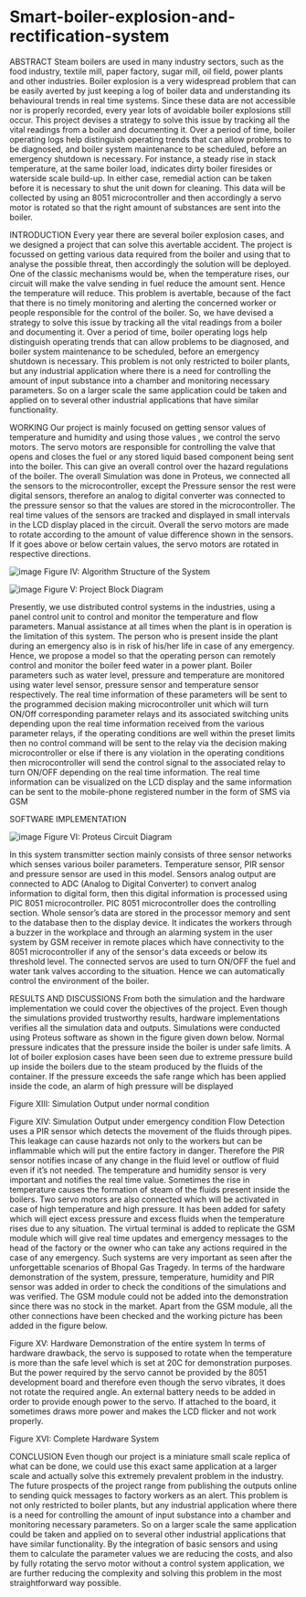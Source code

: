 # Smart-boiler-explosion-and-rectification-system

ABSTRACT
Steam boilers are used in many industry sectors, such as the food industry, textile mill, paper factory, sugar mill, oil field, power plants and other industries. Boiler explosion is a very widespread problem that can be easily averted by just keeping a log of boiler data and understanding its behavioural trends in real time systems. Since these data are not accessible nor is properly recorded, every year lots of avoidable boiler explosions still occur. This project devises a strategy to solve this issue by tracking all the vital readings from a boiler and documenting it. Over a period of time, boiler operating logs help distinguish operating trends that can allow problems to be diagnosed, and boiler system maintenance to be scheduled, before an emergency shutdown is necessary. For instance, a steady rise in stack temperature, at the same boiler load, indicates dirty boiler firesides or waterside scale build-up. In either case, remedial action can be taken before it is necessary to shut the unit down for cleaning. This data will be collected by using an 8051 microcontroller and then accordingly a servo motor is rotated so that the right amount of substances are sent into the boiler.

INTRODUCTION
Every year there are several boiler explosion cases, and we designed a project that can solve this avertable accident. The project is focussed on getting various data required from the boiler and using that to analyse the possible threat, then accordingly the solution will be deployed. One of the classic mechanisms would be, when the temperature rises, our circuit will make the valve sending in fuel reduce the amount sent. Hence the temperature will reduce.
This problem is avertable, because of the fact that there is no timely monitoring and alerting the concerned worker or people responsible for the control of the boiler. So, we have devised a strategy to solve this issue by tracking all the vital readings from a boiler and documenting it. Over a period of time, boiler operating logs help distinguish operating trends that can allow problems to be diagnosed, and boiler system maintenance to be scheduled, before an emergency shutdown is necessary. This problem is not only restricted to boiler plants, but any industrial application where there is a need for controlling the amount of input substance into a chamber and monitoring necessary parameters. So on a larger scale the same application could be taken and applied on to several other industrial applications that have similar functionality.

WORKING
Our project is mainly focused on getting sensor values of temperature and humidity and using those values , we control the servo motors. The servo motors are responsible for controlling the valve that opens and closes the fuel or any stored liquid based component being sent into the boiler. This can give an overall control over the hazard regulations of the boiler. The overall Simulation was done in Proteus, we connected all the sensors to the microcontroller, except the Pressure sensor the rest were digital sensors, therefore an analog to digital converter was connected to the pressure sensor so that the values are stored in the microcontroller. The real time values of the sensors are tracked and displayed in small intervals in the LCD display placed in the circuit. Overall the servo motors are made to rotate according to the amount of value difference shown in the sensors. If it goes above or below certain values, the servo motors are rotated in respective directions.

![image](https://user-images.githubusercontent.com/82866163/206658330-875a7e7e-c604-4efe-b542-2ab2c4c035bf.png)
Figure IV: Algorithm Structure of the System

![image](https://user-images.githubusercontent.com/82866163/206658388-2070a431-5242-4b4c-b89c-fce51eeb923a.png)
                                                     Figure V: Project Block Diagram
                                                     
Presently, we use distributed control systems in the industries, using a panel control unit to control and monitor the temperature and flow parameters. Manual assistance at all times when the plant is in operation is the limitation of this system. The person who is present inside the plant during an emergency also is in risk of his/her life in case of any emergency. Hence, we propose a model so that the operating person can remotely control and monitor the boiler feed water in a power plant. Boiler parameters such as water level, pressure and temperature are monitored using water level sensor, pressure sensor and temperature sensor respectively. The real time information of these parameters will be sent to the programmed decision making microcontroller unit which will turn ON/Off corresponding parameter relays and its associated switching units depending upon the real time information received from the various parameter relays, if the operating conditions are well within the preset limits then no control command will be sent to the relay via the decision making microcontroller or else if there is any violation in the operating conditions then microcontroller will send the control signal to the associated relay to turn ON/OFF depending on the real time information. The real time information can be visualized on the LCD display and the same information can be sent to the mobile-phone registered number in the form of SMS via GSM

SOFTWARE IMPLEMENTATION

![image](https://user-images.githubusercontent.com/82866163/206658239-98b7bd5e-786b-4aae-a888-b7b46a712ca2.png)
    Figure VI: Proteus Circuit Diagram

In this system transmitter section mainly consists of three sensor networks which senses various boiler parameters. Temperature sensor, PIR sensor and pressure sensor are used in this model. Sensors analog output are connected to ADC (Analog to Digital Converter) to convert analog information to digital form, then this digital information is processed using PIC 8051 microcontroller. PIC 8051 microcontroller does the controlling section. Whole sensor’s data are stored in the processor memory and sent to the database then to the display device. It indicates the workers through a buzzer in the workplace and through an alarming system in the user system by GSM receiver in remote places which have connectivity to the 8051 microcontroller if any of the sensor's data exceeds or below its threshold level. The connected servos are used to turn ON/OFF the fuel and water tank valves according to the situation. Hence we can automatically control the environment of the boiler.

RESULTS AND DISCUSSIONS
From both the simulation and the hardware implementation we could cover the objectives of the project. Even though the simulations provided trustworthy results, hardware implementations verifies all the simulation data and outputs. Simulations were conducted using Proteus software as shown in the figure given down below. Normal pressure indicates that the pressure inside the boiler is under safe limits. A lot of boiler explosion cases have been seen due to extreme pressure build up inside the boilers due to the steam produced by the fluids of the container. If the pressure exceeds the safe range which has been applied inside the code, an alarm of high pressure will be displayed

Figure XIII: Simulation Output under normal condition

 Figure XIV: Simulation Output under emergency condition
Flow Detection uses a PIR sensor which detects the movement of the fluids through pipes. This leakage can cause hazards not only to the workers but can be inflammable which will put the entire factory in danger. Therefore the PIR sensor notifies incase of any change in the fluid level or outflow of fluid even if it’s not needed. The temperature and humidity sensor is very important and notifies the real time value. Sometimes the rise in temperature causes the formation of steam of the fluids present inside the boilers. Two servo motors are also connected which will be activated in case of high temperature and high pressure. It has been added for safety which will eject excess pressure and excess fluids when the temperature rises due to any situation. The virtual terminal is added to replicate the GSM module which will give real time updates and emergency messages to the head of the factory or the owner who can take any actions required in the case of any emergency. Such systems are very important as seen after the unforgettable scenarios of Bhopal Gas Tragedy.
In terms of the hardware demonstration of the system, pressure, temperature, humidity and PIR sensor was added in order to check the conditions of the simulations and was verified. The GSM module could not be added into the demonstration since there was no stock in the market. Apart from the GSM module, all the other connections have been checked and the working picture has been added in the figure below.

Figure XV: Hardware Demonstration of the entire system
In terms of hardware drawback, the servo is supposed to rotate when the temperature is more than the safe level which is set at 20C for demonstration purposes. But the power required by the servo cannot be provided by the 8051 development board and therefore even though the servo vibrates, it does not rotate the required angle. An external battery needs to be added in order to provide enough power to the servo. If attached to the board, it sometimes draws more power and makes the LCD flicker and not work properly.

 
Figure XVI: Complete Hardware System

CONCLUSION 
Even though our project is a miniature small scale replica of what can be done, we could use this exact same application at a larger scale and actually solve this extremely prevalent problem in the industry. The future prospects of the project range from publishing the outputs online to sending quick messages to factory workers as an alert. This problem is not only restricted to boiler plants, but any industrial application where there is a need for controlling the amount of input substance into a chamber and monitoring necessary parameters. So on a larger scale the same application could be taken and applied on to several other industrial applications that have similar functionality. By the integration of basic sensors and using them to calculate the parameter values we are reducing the costs, and also by fully rotating the servo motor without a control system application, we are further reducing the complexity and solving this problem in the most straightforward way possible.
